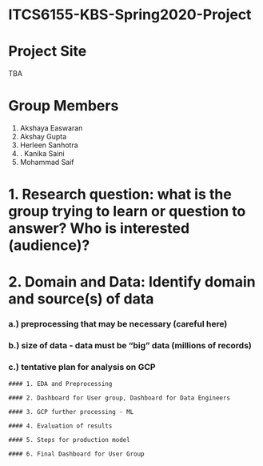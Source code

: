 # ITCS6155-KBS-Spring2020-Project

# Project Site
TBA

# Group Members
1. Akshaya Easwaran
2. Akshay Gupta
3. Herleen Sanhotra
4. . Kanika Saini
5. Mohammad Saif

# 1. Research question: what is the group trying to learn or question to answer? Who is interested (audience)?

# 2. Domain and Data: Identify domain and source(s) of data

### a.) preprocessing that may be necessary (careful here)

### b.) size of data - data must be “big” data (millions of records)

### c.) tentative plan for analysis on GCP

    #### 1. EDA and Preprocessing

    #### 2. Dashboard for User group, Dashboard for Data Engineers

    #### 3. GCP further processing - ML

    #### 4. Evaluation of results

    #### 5. Steps for production model

    #### 6. Final Dashboard for User Group
